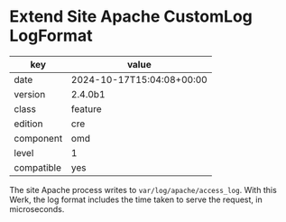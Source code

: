 [//]: # (werk v2)
# Extend Site Apache CustomLog LogFormat

key        | value
---------- | ---
date       | 2024-10-17T15:04:08+00:00
version    | 2.4.0b1
class      | feature
edition    | cre
component  | omd
level      | 1
compatible | yes

The site Apache process writes to `var/log/apache/access_log`.
With this Werk, the log format includes the time taken to serve the request, in microseconds.
